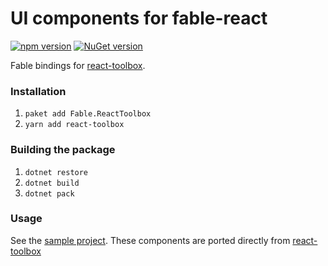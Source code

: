 UI components for fable-react
=======

[![npm version](https://badge.fury.io/js/fable-react-toolbox.svg)](https://badge.fury.io/js/fable-react-toolbox)
[![NuGet version](https://badge.fury.io/nu/Fable.ReactToolbox.svg)](https://badge.fury.io/nu/Fable.ReactToolbox)

Fable bindings for [react-toolbox](http://react-toolbox.io/).

### Installation
1. `paket add Fable.ReactToolbox`
2. `yarn add react-toolbox`

### Building the package
1. `dotnet restore`
2. `dotnet build`
3. `dotnet pack`

### Usage
See the [sample project](https://github.com/Prolucid/fable-react-toolbox-starter).
These components are ported directly from [react-toolbox](http://react-toolbox.com/)

